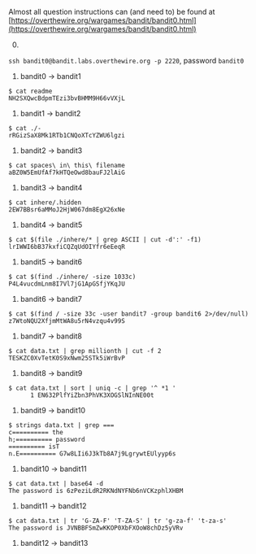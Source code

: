 Almost all question instructions can (and need to) be found at [https://overthewire.org/wargames/bandit/bandit0.html](https://overthewire.org/wargames/bandit/bandit0.html)

0. 
`ssh bandit0@bandit.labs.overthewire.org -p 2220`, password `bandit0`
1. bandit0 -> bandit1
```
$ cat readme
NH2SXQwcBdpmTEzi3bvBHMM9H66vVXjL
```
1. bandit1 -> bandit2
```
$ cat ./-
rRGizSaX8Mk1RTb1CNQoXTcYZWU6lgzi
```
1. bandit2 -> bandit3
```
$ cat spaces\ in\ this\ filename
aBZ0W5EmUfAf7kHTQeOwd8bauFJ2lAiG
```
1. bandit3 -> bandit4
```
$ cat inhere/.hidden
2EW7BBsr6aMMoJ2HjW067dm8EgX26xNe
```
1. bandit4 -> bandit5
```
$ cat $(file ./inhere/* | grep ASCII | cut -d':' -f1)
lrIWWI6bB37kxfiCQZqUdOIYfr6eEeqR
```
1. bandit5 -> bandit6
```
$ cat $(find ./inhere/ -size 1033c)
P4L4vucdmLnm8I7Vl7jG1ApGSfjYKqJU
```
1. bandit6 -> bandit7
```
$ cat $(find / -size 33c -user bandit7 -group bandit6 2>/dev/null)
z7WtoNQU2XfjmMtWA8u5rN4vzqu4v99S
```
1. bandit7 -> bandit8
```
$ cat data.txt | grep millionth | cut -f 2
TESKZC0XvTetK0S9xNwm25STk5iWrBvP
```
1. bandit8 -> bandit9
```
$ cat data.txt | sort | uniq -c | grep '^ *1 '
      1 EN632PlfYiZbn3PhVK3XOGSlNInNE00t
```
1. bandit9 -> bandit10
```
$ strings data.txt | grep ===
c========== the
h;========== password
========== isT
n.E========== G7w8LIi6J3kTb8A7j9LgrywtEUlyyp6s
```
1. bandit10 -> bandit11
```
$ cat data.txt | base64 -d
The password is 6zPeziLdR2RKNdNYFNb6nVCKzphlXHBM
```
1. bandit11 -> bandit12
```
$ cat data.txt | tr 'G-ZA-F' 'T-ZA-S' | tr 'g-za-f' 't-za-s'
The password is JVNBBFSmZwKKOP0XbFXOoW8chDz5yVRv
```
1. bandit12 -> bandit13
```
```
